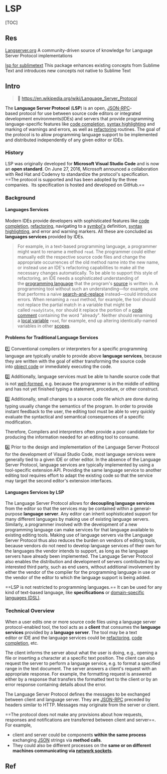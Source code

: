 # LSP

[TOC]



## Res
[Langserver.org](https://langserver.org)
A community-driven source of knowledge for Language Server Protocol implementations

[lsp for sublimetext](https://lsp.sublimetext.io/features/)
This package enhances existing concepts from Sublime Text and introduces new concepts not native to Sublime Text



## Intro
> 🔗 https://en.wikipedia.org/wiki/Language_Server_Protocol

The **Language Server Protocol** (**LSP**) is an open, [JSON-RPC](https://en.wikipedia.org/wiki/JSON-RPC "JSON-RPC")-based protocol for use between source code editors or integrated development environments(IDEs) and servers that provide programming language-specific features like [code completion](https://en.wikipedia.org/wiki/Autocomplete "Autocomplete"), [syntax highlighting](https://en.wikipedia.org/wiki/Syntax_highlighting "Syntax highlighting") and marking of warnings and errors, as well as [refactoring](https://en.wikipedia.org/wiki/Code_refactoring "Code refactoring") routines. The goal of the protocol is to allow programming language support to be implemented and distributed independently of any given editor or IDEs.

### History
LSP was originally developed for **Microsoft Visual Studio Code** and is now an **open standard**. On June 27, 2016, Microsoft announced a collaboration with Red Hat and Codenvy to standardize the protocol's specification. ==The protocol is supported and has been adopted by the three companies. 
Its specification is hosted and developed on GitHub.==

### Background
#### Languages Services
Modern IDEs provide developers with sophisticated features like [code completion](https://en.wikipedia.org/wiki/Code_completion "Code completion"), [refactoring](https://en.wikipedia.org/wiki/Refactoring "Refactoring"), navigating to a [symbol's](https://en.wikipedia.org/wiki/Symbol_table "Symbol table") definition, [syntax highlighting](https://en.wikipedia.org/wiki/Syntax_highlighting "Syntax highlighting"), and error and warning markers. All these are concluded as **languages services** provided by IDEs. 

> For example, in a text-based programming language, a programmer might want to rename a method `read`. The programmer could either manually edit the respective source code files and change the appropriate occurrences of the old method name into the new name, or instead use an IDE's refactoring capabilities to make all the necessary changes automatically. To be able to support this style of refactoring, an IDE needs a sophisticated understanding of the [programming language](https://en.wikipedia.org/wiki/Programming_language "Programming language") that the program's [source](https://en.wikipedia.org/wiki/Source_code "Source code") is written in. A programming tool without such an understanding—for example, one that performs a naive [search-and-replace](https://en.wikipedia.org/wiki/Text_editor#Typical_features "Text editor") instead—could introduce errors. When renaming a `read` method, for example, the tool should not replace the partial match in a variable that might be called `readyState`, nor should it replace the portion of a [code comment](https://en.wikipedia.org/wiki/Comment_(computer_programming) "Comment (computer programming)") containing the word "already". Neither should renaming a [local variable](https://en.wikipedia.org/wiki/Local_variable "Local variable") `read`, for example, end up altering identically-named variables in other [scopes](https://en.wikipedia.org/wiki/Scope_(computer_science) "Scope (computer science)").

#### Problems for Traditional Language Services
1️⃣ Conventional compilers or interpreters for a specific programming language are typically unable to provide above **language services**, because they are written with the goal of either transforming the source code into [object code](https://en.wikipedia.org/wiki/Object_code "Object code") or immediately executing the code. 

2️⃣ Additionally, language services must be able to handle source code that is not [well-formed](https://en.wikipedia.org/wiki/Well-formedness "Well-formedness"), e.g. because the programmer is in the middle of editing and has not yet finished typing a statement, procedure, or other construct. 

3️⃣ Additionally, small changes to a source code file which are done during typing usually change the semantics of the program. In order to provide instant feedback to the user, the editing tool must be able to very quickly evaluate the syntactical and semantical consequences of a specific modification. 

Therefore, Compilers and interpreters often provide a poor candidate for producing the information needed for an editing tool to consume.

4️⃣ Prior to the design and implementation of the Language Server Protocol for the development of Visual Studio Code, most language services were generally tied to a given IDE or other editor. In the absence of the Language Server Protocol, language services are typically implemented by using a tool-specific extension API. Providing the same language service to another editing tool requires effort to adapt the existing code so that the service may target the second editor's extension interfaces.

#### Languages Services by LSP
The Language Server Protocol allows for **decoupling language services** from the editor so that the services may be contained within a general-purpose **language server**. Any editor can inherit sophisticated support for many different languages by making use of existing language servers. Similarly, a programmer involved with the development of a new programming language can make services for that language available to existing editing tools. Making use of language servers via the Language Server Protocol thus also reduces the burden on vendors of editing tools, because vendors do not need to develop language services of their own for the languages the vendor intends to support, as long as the language servers have already been implemented. The Language Server Protocol also enables the distribution and development of servers contributed by an interested third party, such as end users, without additional involvement by either the vendor of the compiler for the programming language in use or the vendor of the editor to which the language support is being added.

==LSP is not restricted to programming languages.== It can be used for any kind of text-based language, like **specifications** or [domain-specific languages (DSL)](https://en.wikipedia.org/wiki/Domain-specific_language "Domain-specific language").

### Technical Overview
When a user edits one or more source code files using a language server protocol-enabled tool, the tool acts as a **client** that consumes the **language services** provided by a **language server**. The tool may be a text editor or IDE and the language services could be [refactoring](https://en.wikipedia.org/wiki/Refactoring "Refactoring"), [code completion](https://en.wikipedia.org/wiki/Code_completion "Code completion"), etc.

The client informs the server about what the user is doing, e.g., opening a file or inserting a character at a specific text position. The client can also request the server to perform a language service, e.g. to format a specified range in the text document. The server answers a client's request with an appropriate response. For example, the formatting request is answered either by a response that transfers the formatted text to the client or by an error response containing details about the error.

The Language Server Protocol defines the messages to be exchanged between client and language server. They are [JSON-RPC](https://en.wikipedia.org/wiki/JSON-RPC "JSON-RPC") preceded by headers similar to HTTP. Messages may originate from the server or client.

==The protocol does not make any provisions about how requests, responses and notifications are transferred between client and server==. For example, 
- client and server could be components **within the same process** exchanging [JSON](https://en.wikipedia.org/wiki/JSON "JSON") strings via **method calls**.
- They could also be different processes on the **same or on different machines communicating via [network sockets](https://en.wikipedia.org/wiki/Network_socket "Network socket")**.



## Ref


